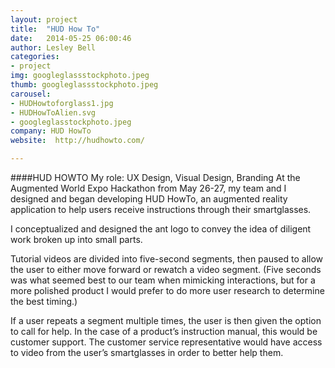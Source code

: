 ```yaml
---
layout: project
title:  "HUD How To"
date:   2014-05-25 06:00:46
author: Lesley Bell
categories:
- project
img: googleglassstockphoto.jpeg
thumb: googleglassstockphoto.jpeg
carousel:
- HUDHowtoforglass1.jpg
- HUDHowToAlien.svg
- googleglasstockphoto.jpeg
company: HUD HowTo
website:  http://hudhowto.com/

---
```

####HUD HOWTO
My role:  UX Design, Visual Design, Branding
At the Augmented World Expo Hackathon from May 26-27, my team and I designed and began developing HUD HowTo, an augmented reality application to help users receive instructions through their smartglasses.

I conceptualized and designed the ant logo to convey the idea of diligent work broken up into small parts.

Tutorial videos are divided into five-second segments, then paused to allow the user to either move forward or rewatch a video segment.  (Five seconds was what seemed best to our team when mimicking interactions, but for a more polished product I would prefer to do more user research to determine the best timing.)

If a user repeats a segment multiple times, the user is then given the option to call for help.  In the case of a product’s instruction manual, this would be customer support.  The customer service representative would have access to video from the user’s smartglasses in order to better help them.
